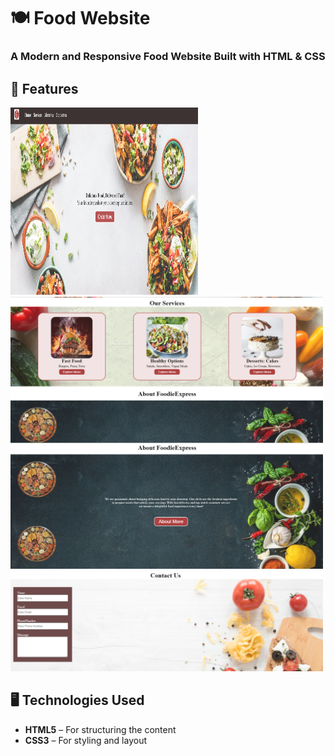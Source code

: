 #  🍽️ Food Website
### A Modern and Responsive Food Website Built with HTML & CSS  
## 🚀 Features 
<img src="Screenshots/Screenshot 2025-03-20 114018.png" alt="Sample Screenshot" width="300" height = "300">
<img src="Screenshots/Screenshot 2025-03-20 114048.png" alt="Sample Screenshot" width="500">
<img src="Screenshots/Screenshot 2025-03-20 114108.png" alt="Sample Screenshot" width="500">
<img src="Screenshots/Screenshot 2025-03-20 114136.png" alt="Sample Screenshot" width="500">

## 🖥️ Technologies Used  
- **HTML5** – For structuring the content  
- **CSS3** – For styling and layout  
